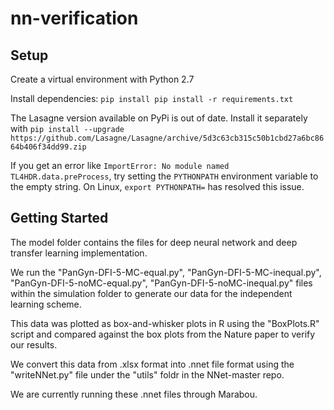 # nn-verification

## Setup
Create a virtual environment with Python 2.7

Install dependencies: `pip install pip install -r requirements.txt`

The Lasagne version available on PyPi is out of date. Install it separately with
`pip install --upgrade https://github.com/Lasagne/Lasagne/archive/5d3c63cb315c50b1cbd27a6bc8664b406f34dd99.zip`

If you get an error like `ImportError: No module named TL4HDR.data.preProcess`, try setting the `PYTHONPATH` environment
variable to the empty string. On Linux, `export PYTHONPATH=` has resolved this issue.

## Getting Started

The model folder contains the files for deep neural network and deep transfer learning implementation.

We run the "PanGyn-DFI-5-MC-equal.py", "PanGyn-DFI-5-MC-inequal.py", "PanGyn-DFI-5-noMC-equal.py", "PanGyn-DFI-5-noMC-inequal.py" files within the simulation folder to generate our data for the independent learning scheme.

This data was plotted as box-and-whisker plots in R using the "BoxPlots.R" script and compared against the box plots from the Nature paper to verify our results. 

We convert this data from .xlsx format into .nnet file format using the "writeNNet.py" file under the "utils" foldr in the NNet-master repo.

We are currently running these .nnet files through Marabou.
